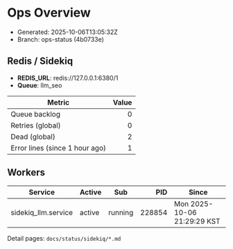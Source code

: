 # Ops Overview

- Generated: 2025-10-06T13:05:32Z
- Branch: ops-status (4b0733e)

## Redis / Sidekiq
- **REDIS_URL**: redis://127.0.0.1:6380/1
- **Queue**: llm_seo

| Metric | Value |
|---|---:|
| Queue backlog | 0 |
| Retries (global) | 0 |
| Dead (global) | 2 |
| Error lines (since 1 hour ago) | 1 |

## Workers
| Service | Active | Sub | PID | Since |
|---|---|---|---:|---|
| sidekiq_llm.service | active | running | 228854 | Mon 2025-10-06 21:29:29 KST |

Detail pages: `docs/status/sidekiq/*.md`

